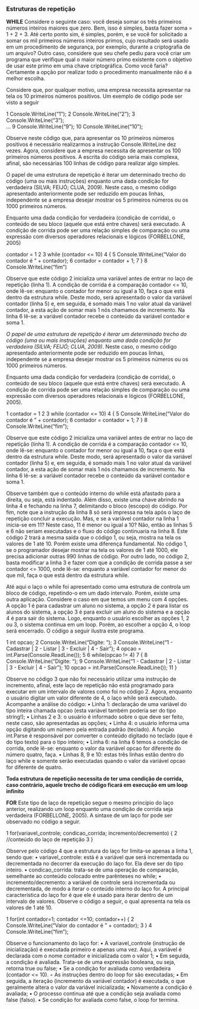 ### Estruturas de repetição

**WHILE**
Considere o seguinte caso: você deseja somar os três primeiros números inteiros maiores que zero. Bem, isso é simples, basta fazer soma = 1 + 2 + 3. Até certo ponto sim, é simples, porém, e se você for solicitado a somar os mil primeiros números inteiros primos, cujo resultado será usado em um procedimento de segurança, por exemplo, durante a criptografia de um arquivo? Outro caso, considere que seu chefe pediu para você criar um programa que verifique qual o maior número primo existente com o objetivo de usar este primo em uma chave criptográfica. Como você faria? Certamente a opção por realizar todo o procedimento manualmente não é a melhor escolha.

Considere que, por qualquer motivo, uma empresa necessita apresentar na tela os 10 primeiros números positivos. Um exemplo de código pode ser visto a seguir

1 Console.WriteLine(“1”); 
2 Console.WriteLine(“2”); 
3 Console.WriteLine(“3”);  
... 
9 Console.WriteLine(“9”); 
10 Console.WriteLine(“10”);

Observe neste código que, para apresentar os 10 primeiros números positivos é necessário realizarmos a instrução Console.WriteLine dez vezes. Agora, considere que a empresa necessita de apresentar os 100 primeiros números positivos. A escrita do código seria mais complexa, afinal, são necessárias 100 linhas de código para realizar algo simples.

O papel de uma estrutura de repetição é iterar um determinado trecho do código (uma ou mais instruções) enquanto uma dada condição for verdadeira (SILVA; FEIJÓ; CLUA, 2009). Neste caso, o mesmo código apresentado anteriormente pode ser reduzido em poucas linhas, independente se a empresa desejar mostrar os 5 primeiros números ou os 1000 primeiros números.

Enquanto uma dada condição for verdadeira (condição de corrida), o conteúdo de seu bloco (aquele que está entre chaves) será executado. A condição de corrida pode ser uma relação simples de comparação ou uma expressão com diversos operadores relacionais e lógicos (FORBELLONE, 2005)

contador = 1
2 
3 while (contador <= 10) 
4 { 
5 Console.WriteLine(“Valor do contador é ” + contador); 
6 contador = contador + 1; 
7 } 
8 Console.WriteLine(“fim”)

Observe que este código 2 inicializa uma variável antes de entrar no laço de repetição (linha 1). A condição de corrida é a comparação contador <= 10, onde lê-se: enquanto o contador for menor ou igual a 10, faça o que está dentro da estrutura while. Deste modo, será apresentado o valor da variável contador (linha 5) e, em seguida, é somado mais 1 no valor atual da variável contador, a esta ação de somar mais 1 nós chamamos de incremento. Na linha 6 lê-se: a variável contador recebe o conteúdo da variável contador e soma 1.

*O papel de uma estrutura de repetição é iterar um determinado trecho do código (uma ou mais instruções) enquanto uma dada condição for verdadeira (SILVA; FEIJÓ; CLUA, 2009)*. Neste caso, o mesmo código apresentado anteriormente pode ser reduzido em poucas linhas, independente se a empresa desejar mostrar os 5 primeiros números ou os 1000 primeiros números.

Enquanto uma dada condição for verdadeira (condição de corrida), o conteúdo de seu bloco (aquele que está entre chaves) será executado. A condição de corrida pode ser uma relação simples de comparação ou uma expressão com diversos operadores relacionais e lógicos (FORBELLONE, 2005).

1 contador = 1
2 
3 while (contador <= 10) 
4 { 5 Console.WriteLine(“Valor do contador é ” + contador); 
6 contador = contador + 1; 
7 } 
8 Console.WriteLine(“fim”);

Observe que este código 2 inicializa uma variável antes de entrar no laço de repetição (linha 1). A condição de corrida é a comparação contador <= 10, onde lê-se: enquanto o contador for menor ou igual a 10, faça o que está dentro da estrutura while. Deste modo, será apresentado o valor da variável contador (linha 5) e, em seguida, é somado mais 1 no valor atual da variável contador, a esta ação de somar mais 1 nós chamamos de incremento. Na linha 6 lê-se: a variável contador recebe o conteúdo da variável contador e soma 1.

Observe também que o conteúdo interno do while está afastado para a direita, ou seja, está indentado. Além disso, existe uma chave abrindo na linha 4 e fechando na linha 7, delimitando o bloco (escopo) do código. Por fim, note que a instrução da linha 8 só será impressa na tela após o laço de repetição concluir a execução. Mas, e se a variável contador na linha 1 inicia-se em 11? Neste caso, 11 é menor ou igual a 10? Não, então as linhas 5 e 6 não seriam executadas e o fluxo do código continuaria na linha 8. Este código 2 trará a mesma saída que o código 1, ou seja, mostra na tela os valores de 1 até 10. Porém existe uma diferença fundamental. No código 1, se o programador desejar mostrar na tela os valores de 1 até 1000, ele precisa adicionar outras 990 linhas de código. Por outro lado, no código 2, basta modificar a linha 3 e fazer com que a condição de corrida passe a ser contador <= 1000, onde lê-se: enquanto a variável contador for menor do que mil, faça o que está dentro da estrutura while.

Até aqui o laço o while foi apresentado como uma estrutura de controla um bloco de código, repetindo-o em um dado intervalo. Porém, existe uma outra aplicação. Considere o caso em que temos um menu com 4 opções. A opção 1 é para cadastrar um aluno no sistema, a opção 2 é para listar os alunos do sistema, a opção 3 é para excluir um aluno do sistema e a opção 4 é para sair do sistema. Logo, enquanto o usuário escolher as opções 1, 2 ou 3, o sistema continua em um loop. Porém, ao escolher a opção 4, o loop será encerrado. O código a seguir ilustra este programa.

1 int opcao;
2 Console.WriteLine(“Digite: “);
3 Console.WriteLine(“1 - Cadastrar | 2 - Listar | 3 - Excluir | 4 - Sair”);
4 opcao = int.Parse(Console.ReadLine());
5
6 while(opcao != 4)
7 {
8 Console.WriteLine(“Digite: “);
9 Console.WriteLine(“1 - Cadastrar | 2 - Listar | 3 - Excluir | 4 - Sair”);
10 opcao = int.Parse(Console.ReadLine());
11 } 

Observe no código 3 que não foi necessário utilizar uma instrução
de incremento, afinal, este laço de repetição não está programado para
executar em um intervalo de valores como foi no código 2. Agora, enquanto o usuário digitar um valor diferente de 4, o laço while será executado. Acompanhe a análise do código:
• Linha 1: declaração de uma variável do tipo inteira chamada opcao (esta variável também poderia ser do tipo string!);
• Linhas 2 e 3: o usuário é informado sobre o que deve ser feito,
neste caso, são apresentadas as opções;
• Linha 4: o usuário informa uma opção digitando um número pela
entrada padrão (teclado). A função int.Parse é responsável por
converter o conteúdo digitado no teclado (que é do tipo texto)
para o tipo inteiro;
• Linha 6: na linha 6 temos a condição de corrida, onde lê-se: enquanto o valor da variável opcao for diferente do número quatro, faça.
• Linhas 8, 9 e 10: estas três linhas estão dentro do laço while e
somente serão executadas quando o valor da variável opcao for
diferente de quatro.

**Toda estrutura de repetição necessita de ter uma condição de corrida, caso contrário, aquele trecho de código ficará em execução em um loop infinito**

**FOR**
Este tipo de laço de repetição segue o mesmo princípio do laço anterior, realizando um loop enquanto uma condição de corrida seja verdadeira (FORBELLONE, 2005). A sintaxe de um laço for pode ser observado no código a seguir.

1 for(variavel_controle; condicao_corrida; incremento/decremento) {
2 //conteúdo do laço de repetição
3 } 

Observe pelo código 4 que a estrutura do laço for limita-se apenas a
linha 1, sendo que:
• variavel_controle: está é a variável que será incrementada ou decrementada no decorrer da execução do laço for. Ela deve ser do
tipo inteiro.
• condicao_corrida: trata-se de uma operação de comparação, semelhante ao conteúdo colocado entre parênteses no while;
• incremento/decremento: a variável de controle será incrementada
ou decrementada, de modo a iterar o conteúdo interno do laço for.
A principal característica do laço for é que ele é usado para iterar
dentro de um intervalo de valores. Observe o código a seguir, o qual
apresenta na tela os valores de 1 até 10. 

1 for(int contador=1; contador <=10; contador++) {
2 Console.WriteLine(“Valor do contador é ” + contador);
3 }
4 Console.WriteLine(“fim”);

Observe o funcionamento do laço for:
• A variavel_controle (instrução de inicialização) é executada primeiro e apenas uma vez. Aqui, a variável é declarada com o nome
contador e inicializada com o valor 1;
• Em seguida, a condição é avaliada. Trata-se de uma expressão
booleana, ou seja, retorna true ou false;
• Se a condição for avaliada como verdadeira (contador <= 10).
◦ As instruções dentro do loop for são executadas;
• Em seguida, a iteração (incremento da variável contador) é executada, o que geralmente altera o valor da variável inicializada;
• Novamente a condição é avaliada;
• O processo continua até que a condição seja avaliada como false
(falso).
• Se condição for avaliada como false, o loop for termina.